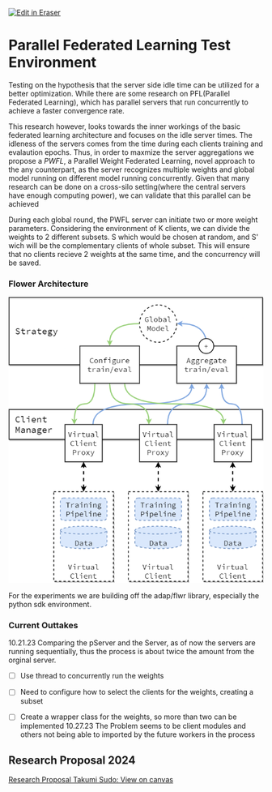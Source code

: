 <p><a target="_blank" href="https://app.eraser.io/workspace/I6cZQSI0T1GLRu3oYoJp" id="edit-in-eraser-github-link"><img alt="Edit in Eraser" src="https://firebasestorage.googleapis.com/v0/b/second-petal-295822.appspot.com/o/images%2Fgithub%2FOpen%20in%20Eraser.svg?alt=media&amp;token=968381c8-a7e7-472a-8ed6-4a6626da5501"></a></p>

# Parallel Federated Learning Test Environment
Testing on the hypothesis that the server side idle time can be utilized for a better optimization.
While there are some research on PFL(Parallel Federated Learning), which has parallel servers that run concurrently to achieve
a faster convergence rate.

This research however, looks towards the inner workings of the basic federated learning architecture and focuses on the idle
server times. The idleness of the servers comes from the time during each clients training and evalaution epochs. Thus, in order to maxmize the
server aggregations we propose a _PWFL_, a Parallel Weight Federated Learning, novel approach to the any counterpart, as the server
recognizes multiple weights and global model running on different model running concurrently. Given that many research can be done
on a cross-silo setting(where the central servers have enough computing power), we can validate that this parallel can be achieved

During each global round, the PWFL server can initiate two or more weight parameters.
Considering the environment of K clients, we can divide the weights to 2 different subsets. S which would be chosen at random, and S' wich will be the complementary clients of whole subset.
This will ensure that no clients recieve 2 weights at the same time, and the concurrency will be saved.

### Flower Architecture
![Alt text](./img/flwr_image.png "")

For the experiments we are building off the adap/flwr library, especially the
python sdk environment. 

### Current Outtakes
10.21.23
Comparing the pServer and the Server, as of now the servers are running sequentially, thus the process is about twice the amount from
the orginal server.

- [ ] Use thread to concurrently run the weights
- [ ] Need to configure how to select the clients for the weights, creating a subset
- [ ] Create a wrapper class for the weights, so more than two can be implemented
10.27.23
The Problem seems to be client modules and others not being able to imported by the future workers in the process 







## Research Proposal 2024
[﻿Research Proposal Takumi Sudo: View on canvas](https://app.eraser.io/workspace/vvNaQPP5WrZE52aa4gdQ) 




<!--- Eraser file: https://app.eraser.io/workspace/I6cZQSI0T1GLRu3oYoJp --->
